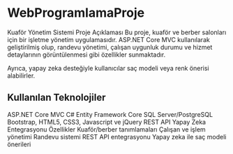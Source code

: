 # WebProgramlamaProje
Kuaför Yönetim Sistemi
Proje Açıklaması
Bu proje, kuaför ve berber salonları için bir işletme yönetim uygulamasıdır. ASP.NET Core MVC kullanılarak geliştirilmiş olup, randevu yönetimi, çalışan uygunluk durumu ve hizmet detaylarının görüntülenmesi gibi özellikler sunmaktadır.

Ayrıca, yapay zeka desteğiyle kullanıcılar saç modeli veya renk önerisi alabilirler.

## Kullanılan Teknolojiler
ASP.NET Core MVC
C#
Entity Framework Core
SQL Server/PostgreSQL
Bootstrap, HTML5, CSS3, Javascript ve jQuery
REST API
Yapay Zeka Entegrasyonu
Özellikler
Kuaför/berber tanımlamaları
Çalışan ve işlem yönetimi
Randevu sistemi
REST API entegrasyonu
Yapay zeka ile saç modeli önerileri
